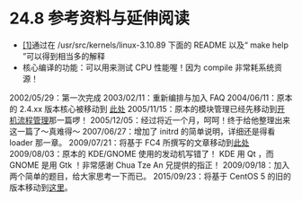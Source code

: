 # 24.8 参考资料与延伸阅读

-   [\[1\]](#216.html#ac1)通过在 /usr/src/kernels/linux-3.10.89 下面的 README 以及“ make help ”可以得到相当多的解释
-   核心编译的功能：可以用来测试 CPU 性能喔！因为 compile 非常耗系统资源！

2002/05/29：第一次完成 2003/02/11：重新编排与加入 FAQ 2004/06/11：原本的 2.4.xx 版本核心被移动到 [此处](http://linux.vbird.org/linux_basic/0540kernel/0540kernel-2.4.18.php) 2005/11/15：原本的模块管理已经先移动到[开机流程管理](../Text/index.html#kernel)那一篇啰！ 2005/12/05：经过将近一个月，呵呵！终于给他整理出来这一篇了～真难得～ 2007/06/27：增加了 initrd 的简单说明，详细还是得看 loader 那一章。 2009/07/21：将基于 FC4 所撰写的文章移动到[此处](http://linux.vbird.org/linux_basic/0540kernel/0540kernel-fc4.php) 2009/08/03：原本的 KDE/GNOME 使用的发动机写错了！ KDE 用 Qt ，而 GNOME 是用 Gtk ！非常感谢 Chua Tze An 兄提供的指正！ 2009/09/18：加入两个简单的题目，给大家思考一下而已。 2015/09/23：将基于 CentOS 5 的旧的版本移动到[这里](http://linux.vbird.org/linux_basic/0540kernel/0540kernel-centos5.php)。